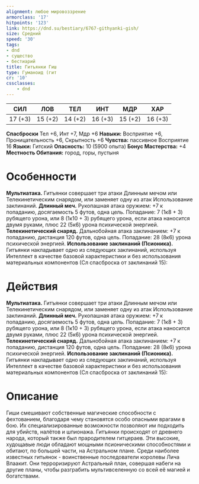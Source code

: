 ```yaml
---
alignment: любое мировоззрение
armorclass: '17'
hitpoints: '123'
link: https://dnd.su/bestiary/6767-githyanki-gish/
size: Средний
speed: '30'
tags:
- dnd
- существо
- бестиарий
title: Гитъянки Гиш
type: Гуманоид (гит
cr: '10'
cssclasses:
    - dnd
---
```



| СИЛ | ЛОВ | ТЕЛ | ИНТ | МДР | ХАР |
|---|---|---|---|---|---|
| 17 (+3) | 15 (+2) | 14 (+2) | 16 (+3) | 15 (+2) | 16 (+3) |
**Спасброски** Тел +6, Инт +7, Мдр +6
**Навыки:** Восприятие +6, Проницательность +6, Скрытность +6
**Чувства:** пассивное Восприятие 16
**Языки:** Гитский
**Опасность:** 10 (5900 опыта)
**Бонус Мастерства:** +4
**Местность Обитания:** город, горы, пустыня


# Особенности
**Мультиатака.** Гитъянки совершает три атаки Длинным мечом или Телекинетическим снарядом, или заменяет одну из атак Использование заклинаний.
**Длинный меч.** Рукопашная атака оружием: +7 к попаданию, досягаемость 5 футов, одна цель. Попадание: 7 (1к8 + 3) рубящего урона, или 8 (1к10 + 3) рубящего урона, если атака наносится двумя руками, плюс 22 (5к6) урона психической энергией.
**Телекинетический снаряд.** Дальнобойная атака заклинанием: +7 к попаданию, дистанция 120 футов, одна цель. Попадание: 28 (8к6) урона психической энергией.
**Использование заклинаний (Псионика).** Гитъянки накладывает одно из следующих заклинаний, используя Интеллект в качестве базовой характеристики и без использования материальных компонентов (Сл спасброска от заклинаний 15):


# Действия
**Мультиатака.** Гитъянки совершает три атаки Длинным мечом или Телекинетическим снарядом, или заменяет одну из атак Использование заклинаний.
**Длинный меч.** Рукопашная атака оружием: +7 к попаданию, досягаемость 5 футов, одна цель. Попадание: 7 (1к8 + 3) рубящего урона, или 8 (1к10 + 3) рубящего урона, если атака наносится двумя руками, плюс 22 (5к6) урона психической энергией.
**Телекинетический снаряд.** Дальнобойная атака заклинанием: +7 к попаданию, дистанция 120 футов, одна цель. Попадание: 28 (8к6) урона психической энергией.
**Использование заклинаний (Псионика).** Гитъянки накладывает одно из следующих заклинаний, используя Интеллект в качестве базовой характеристики и без использования материальных компонентов (Сл спасброска от заклинаний 15):


# Описание
Гиши смешивают собственные магические способности с фехтованием, благодаря чему становятся особо опасными врагами в бою. Их специализированные возможности позволяют им подходить для убийств, налётов и шпионажа. Гитъянки происходят от древнего народа, который также был прародителем гитцераев. Эти высокие, худощавые люди обладают мощными псионическими способностями и обитают, по большей части, на Астральном плане. Среди наиболее известных гитьянок - воинственные последователи королевы Лича Влаакит. Они терроризируют Астральный план, совершая набеги на другие планы, чтобы разграбить мультивселенную со всей её магией и богатствами.